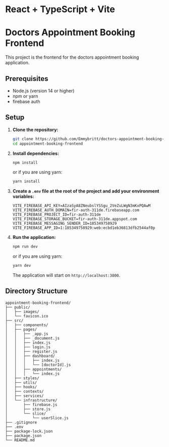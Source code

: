 # React + TypeScript + Vite

# Doctors Appointment Booking Frontend

This project is the frontend for the doctors appointment booking application.

## Prerequisites

- Node.js (version 14 or higher)
- npm or yarn
- firebase auth

## Setup

1. **Clone the repository:**

    ```sh
    git clone https://github.com/Emmybritt/doctors-appointment-booking-frontend.git
    cd appointment-booking-frontend
    ```

2. **Install dependencies:**

    ```sh
    npm install
    ```

    or if you are using yarn:

    ```sh
    yarn install
    ```

3. **Create a `.env` file at the root of the project and add your environment variables:**

    ```plaintext
    VITE_FIREBASE_API_KEY=AIzaSyA8ZNeubslYSSgu_2VeZuLWgN3mKxPQAwM
    VITE_FIREBASE_AUTH_DOMAIN=fir-auth-311de.firebaseapp.com
    VITE_FIREBASE_PROJECT_ID=fir-auth-311de
    VITE_FIREBASE_STORAGE_BUCKET=fir-auth-311de.appspot.com
    VITE_FIREBASE_MESSAGING_SENDER_ID=185349758929
    VITE_FIREBASE_APP_ID=1:185349758929:web:ecbd1eb36813dfb2544af0p
    ```

4. **Run the application:**

    ```sh
    npm run dev
    ```

    or if you are using yarn:

    ```sh
    yarn dev
    ```

    The application will start on `http://localhost:3000`.

## Directory Structure

```plaintext
appointment-booking-frontend/
├── public/
│   ├── images/
│   └── favicon.ico
├── src/
│   ├── components/
│   ├── pages/
│   │   ├── _app.js
│   │   ├── _document.js
│   │   ├── index.js
│   │   ├── login.js
│   │   ├── register.js
│   │   ├── dashboard/
│   │   │   ├── index.js
│   │   │   └── [doctorId].js
│   │   ├── appointments/
│   │   │   └── index.js
│   ├── styles/
│   ├── utils/
│   ├── hooks/
│   ├── contexts/
│   ├── services/
│   └── infrastructure/
│       ├── firebase.js
│       ├── store.js
│       └── slice/
│           └── userSlice.js
├── .gitignore
├── .env
├── package-lock.json
├── package.json
└── README.md
